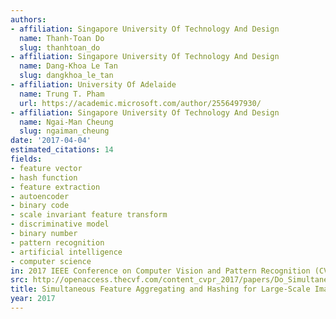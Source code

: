 ```yaml
---
authors:
- affiliation: Singapore University Of Technology And Design
  name: Thanh-Toan Do
  slug: thanhtoan_do
- affiliation: Singapore University Of Technology And Design
  name: Dang-Khoa Le Tan
  slug: dangkhoa_le_tan
- affiliation: University Of Adelaide
  name: Trung T. Pham
  url: https://academic.microsoft.com/author/2556497930/
- affiliation: Singapore University Of Technology And Design
  name: Ngai-Man Cheung
  slug: ngaiman_cheung
date: '2017-04-04'
estimated_citations: 14
fields:
- feature vector
- hash function
- feature extraction
- autoencoder
- binary code
- scale invariant feature transform
- discriminative model
- binary number
- pattern recognition
- artificial intelligence
- computer science
in: 2017 IEEE Conference on Computer Vision and Pattern Recognition (CVPR)
src: http://openaccess.thecvf.com/content_cvpr_2017/papers/Do_Simultaneous_Feature_Aggregating_CVPR_2017_paper.pdf
title: Simultaneous Feature Aggregating and Hashing for Large-Scale Image Search
year: 2017
---
```

